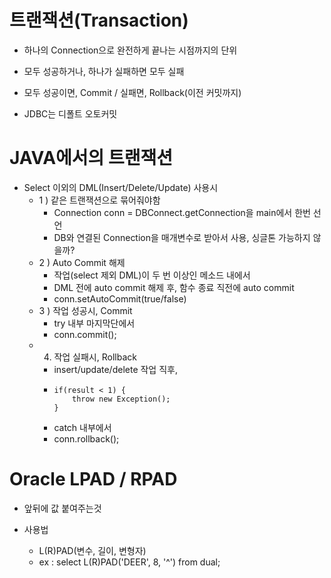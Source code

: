 
# 트랜잭션(Transaction)

- 하나의 Connection으로 완전하게 끝나는 시점까지의 단위

- 모두 성공하거나, 하나가 실패하면 모두 실패

- 모두 성공이면, Commit / 실패면, Rollback(이전 커밋까지)

- JDBC는 디폴트 오토커밋

# JAVA에서의 트랜잭션

- Select 이외의 DML(Insert/Delete/Update) 사용시
    - 1 ) 같은 트랜잭션으로 묶어줘야함
        - Connection conn = DBConnect.getConnection을 main에서 한번 선언
        - DB와 연결된 Connection을 매개변수로 받아서 사용, 싱글톤 가능하지 않을까?
    - 2 ) Auto Commit 해제
        - 작업(select 제외 DML)이 두 번 이상인 메소드 내에서
        - DML 전에 auto commit 해제 후, 함수 종료 직전에 auto commit
        - conn.setAutoCommit(true/false)
    - 3 ) 작업 성공시, Commit
        - try 내부 마지막단에서
        - conn.commit();
    - 4) 작업 실패시, Rollback
        - insert/update/delete 작업 직후,
        - ``` 
          if(result < 1) {
              throw new Exception();
          }
          ```
        - catch 내부에서
        - conn.rollback();

# Oracle LPAD / RPAD

- 앞뒤에 값 붙여주는것

- 사용법
    - L(R)PAD(변수, 길이, 변형자)
    - ex : select L(R)PAD('DEER', 8, '^') from dual;